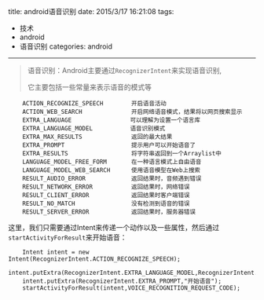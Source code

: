title: android语音识别
date: 2015/3/17 16:21:08 
tags:
- 技术
- android
- 语音识别
categories: android
---
>语音识别：Android主要通过`RecognizerIntent`来实现语音识别,
>
>它主要包括一些常量来表示语音的模式等

```{bash}
	ACTION_RECOGNIZE_SPEECH        开启语音活动
	ACTION_WEB_SEARCH              开启网络语音模式，结果将以网页搜索显示
	EXTRA_LANGUAGE　               可以理解为设置一个语言库
	EXTRA_LANGUAGE_MODEL　         语音识别模式
	EXTRA_MAX_RESULTS              返回的最大结果
	EXTRA_PROMPT                   提示用户可以开始语音了
	EXTRA_RESULTS                  将字符串返回到一个Arraylist中
	LANGUAGE_MODEL_FREE_FORM       在一种语言模式上自由语音
	LANGUAGE_MODEL_WEB_SEARCH      使用语音模型在Web上搜索
	RESULT_AUDIO_ERROR             返回结果时，音频遇到错误
	RESULT_NETWORK_ERROR           返回结果时，网络错误
	RESULT_CLIENT_ERROR            返回结果时客户端错误
	RESULT_NO_MATCH                没有检测到语音的错误
	RESULT_SERVER_ERROR            返回结果时，服务器错误
```

这里，我们只需要通过Intent来传递一个动作以及一些属性，然后通过`startActivityForResult`来开始语音：
```{java}
	Intent intent = new Intent(RecognizerIntent.ACTION_RECOGNIZE_SPEECH);
	intent.putExtra(RecognizerIntent.EXTRA_LANGUAGE_MODEL,RecognizerIntent.LANGUAGE_MODEL_FREE_FORM);
	intent.putExtra(RecognizerIntent.EXTRA_PROMPT,"开始语音");
	startActivityForResult(intent,VOICE_RECOGNITION_REQUEST_CODE);
```